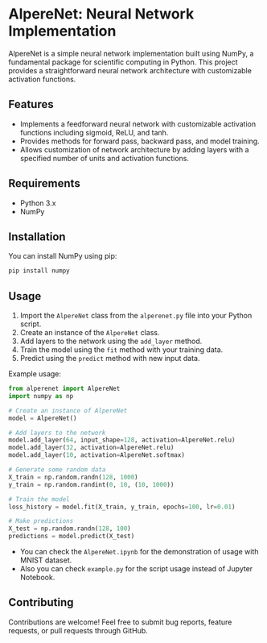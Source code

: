 # AlpereNet: Neural Network Implementation

AlpereNet is a simple neural network implementation built using NumPy, a fundamental package for scientific computing in Python. This project provides a straightforward neural network architecture with customizable activation functions.

## Features

- Implements a feedforward neural network with customizable activation functions including sigmoid, ReLU, and tanh.
- Provides methods for forward pass, backward pass, and model training.
- Allows customization of network architecture by adding layers with a specified number of units and activation functions.

## Requirements

- Python 3.x
- NumPy

## Installation

You can install NumPy using pip:

```bash
pip install numpy
```

## Usage

1. Import the `AlpereNet` class from the `alperenet.py` file into your Python script.
2. Create an instance of the `AlpereNet` class.
3. Add layers to the network using the `add_layer` method.
4. Train the model using the `fit` method with your training data.
5. Predict using the `predict` method with new input data.

Example usage:

```python
from alperenet import AlpereNet
import numpy as np

# Create an instance of AlpereNet
model = AlpereNet()

# Add layers to the network
model.add_layer(64, input_shape=128, activation=AlpereNet.relu)
model.add_layer(32, activation=AlpereNet.relu)
model.add_layer(10, activation=AlpereNet.softmax)

# Generate some random data
X_train = np.random.randn(128, 1000)
y_train = np.random.randint(0, 10, (10, 1000))

# Train the model
loss_history = model.fit(X_train, y_train, epochs=100, lr=0.01)

# Make predictions
X_test = np.random.randn(128, 100)
predictions = model.predict(X_test)
```
* You can check the `AlpereNet.ipynb` for the demonstration of usage with MNIST dataset.
* Also you can check `example.py` for the script usage instead of Jupyter Notebook.
  
## Contributing

Contributions are welcome! Feel free to submit bug reports, feature requests, or pull requests through GitHub.
